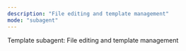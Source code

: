 ```yaml
---
description: "File editing and template management"
mode: "subagent"
---
```


Template subagent: File editing and template management